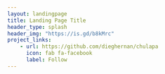 ```yaml
---
layout: landingpage
title: Landing Page Title
header_type: splash
header_img: "https://is.gd/b8kMrc"
project_links:
    - url: https://github.com/dieghernan/chulapa
      icon: fab fa-facebook
      label: Follow
---
```

